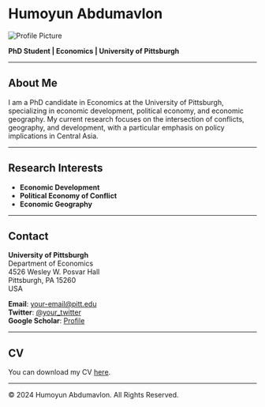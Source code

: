 # Humoyun Abdumavlon

![Profile Picture](your-photo.jpg)

**PhD Student | Economics | University of Pittsburgh**

---

## About Me

I am a PhD candidate in Economics at the University of Pittsburgh, specializing in economic development, political economy, and economic geography. My current research focuses on the intersection of conflicts, geography, and development, with a particular emphasis on policy implications in Central Asia.

---

## Research Interests

- **Economic Development**
- **Political Economy of Conflict**
- **Economic Geography**

---

## Contact

**University of Pittsburgh**  
Department of Economics  
4526 Wesley W. Posvar Hall  
Pittsburgh, PA 15260  
USA  

**Email**: [your-email@pitt.edu](mailto:your-email@pitt.edu)  
**Twitter**: [@your_twitter](https://twitter.com/your_twitter)  
**Google Scholar**: [Profile](https://scholar.google.com/citations?user=your-scholar-id)

---

## CV

You can download my CV [here](link-to-your-cv.pdf).

---

© 2024 Humoyun Abdumavlon. All Rights Reserved.
